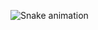 ![Snake animation](https://github.com/elmaestrotic/elmaestrotic/blob/output/github-contribution-grid-snake.svg)
